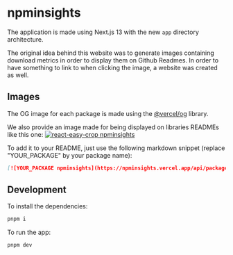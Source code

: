 # npminsights

The application is made using Next.js 13 with the new `app` directory architecture.

The original idea behind this website was to generate images containing download metrics in order to display them on Github Readmes.
In order to have something to link to when clicking the image, a website was created as well.

## Images

The OG image for each package is made using the [@vercel/og](https://vercel.com/docs/concepts/functions/edge-functions/og-image-generation) library.

We also provide an image made for being displayed on libraries READMEs like this one:
[![react-easy-crop npminsights](https://npminsights.vercel.app/api/package/readme-image/react-easy-crop?v=2023-02-22)](https://npminsights.vercel.app/package/react-easy-crop)

To add it to your README, just use the following markdown snippet (replace "YOUR_PACKAGE" by your package name):

```markdown
[![YOUR_PACKAGE npminsights](https://npminsights.vercel.app/api/package/readme-image/YOUR_PACKAGE)](https://npminsights.vercel.app/package/YOUR_PACKAGE)
```

## Development

To install the dependencies:

```sh
pnpm i
```

To run the app:

```sh
pnpm dev
```
